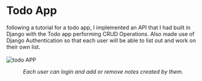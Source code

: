 # Todo App
following a tutorial for a todo app, I implemented an API that I had built in Django with the Todo app performing CRUD Operations. 
Also made use of Django Authentication so that each user will be able to list out and work on their own list.
<br><br>
![todo APP](https://github.com/BenjaminKoshyBiju/notes_app/assets/97573363/91941065-36be-459e-abfc-f1f1ae37d3cc)
<p align="center"> <i>Each user can login and add or remove notes created by them. </i> </p>





